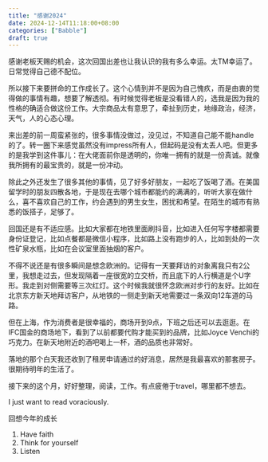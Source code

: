 ```yaml
---
title: "感谢2024"
date: 2024-12-14T11:18:00+08:00
categories: ["Babble"]
draft: true
---
```


感谢老板天赐的机会，这次回国出差也让我认识的我有多么幸运。太TM幸运了。日常觉得自己德不配位。

所以接下来要拼命的工作成长了。这个心情到并不是因为自己愧疚，而是由衷的觉得做的事情有趣，想要了解透彻。有时候觉得老板是没看错人的，选我是因为我的性格的确适合做这份工作。大宗商品太有意思了，牵扯到历史，地缘政治，经济，天气，人的心态心理。

来出差的前一周蛮紧张的，很多事情没做过，没见过，不知道自己能不能handle的了。转一圈下来感觉虽然没有impress所有人，但起码是没有太丢人吧。但更多的是我学到这件事儿：在大佬面前你是透明的，你唯一拥有的就是一份真诚。就像我所拥有的最宝贵的，就是一份冲动。

除此之外还发生了很多其他的事情，见了好多好朋友，一起吃了饭喝了酒。在美国留学时的朋友四散各地，于是现在去哪个城市都能约的满满的，听听大家在做什么，喜不喜欢自己的工作，约会遇到的男生女生，困扰和希望。在陌生的城市有熟悉的饭搭子，足够了。

回国还是有不适应感。比如大家都在地铁里面刷抖音，比如进入任何写字楼都需要身份证登记，比如点餐都是微信小程序，比如路上没有跑步的人，比如到处的一次性矿泉水瓶，比如在会议室里面抽烟的客户。

不得不说还是有很多瞬间是想念欧洲的。记得有一天要拜访的对象离我只有2公里，我想走过去，但发现隔着一座很宽的立交桥，而且底下的人行横道是个U字形。我走到对侧需要等三次红灯。这个时候我就很怀念欧洲对步行的友好。比如在北京东方新天地拜访客户，从地铁的一侧走到新天地需要过一条双向12车道的马路。

但在上海，作为消费者是很幸福的，商场开到9点，下班之后还可以去逛逛。在IFC国金的商场地下，看到了以前都要代购才能买到的品牌，比如Joyce Venchi的巧克力。在新天地附近的酒吧喝上一杯，酒的品质也非常好。

落地的那个白天我还收到了租房申请通过的好消息，居然是我最喜欢的那套房子。很期待明年的生活了。

接下来的这个月，好好整理，阅读，工作。有点疲倦于travel，哪里都不想去。

I just want to read voraciously. 

回想今年的成长
1. Have faith
2. Think for yourself 
3. Listen
